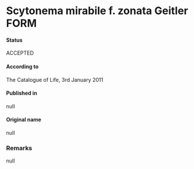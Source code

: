 # Scytonema mirabile f. zonata Geitler FORM

#### Status
ACCEPTED

#### According to
The Catalogue of Life, 3rd January 2011

#### Published in
null

#### Original name
null

### Remarks
null